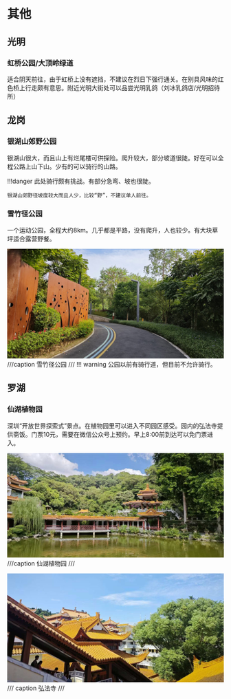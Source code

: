 # 其他

## 光明

### 虹桥公园/大顶岭绿道

适合阴天前往，由于虹桥上没有遮挡，不建议在烈日下强行通关。在别具风味的红色桥上行走颇有意思。附近光明大街处可以品尝光明乳鸽（刘冰乳鸽店/光明招待所）

## 龙岗

### 银湖山郊野公园

银湖山很大，而且山上有烂尾楼可供探险。爬升较大，部分坡道很陡。好在可以全程公路上山下山。少有的可以骑行的山路。

!!!danger
    此处骑行颇有挑战。有部分急弯、坡也很陡。

    银湖山郊野径坡度较大而且人少，比较“野”，不建议单人前往。

### 雪竹径公园

一个运动公园，全程大约8km。几乎都是平路，没有爬升，人也较少。有大块草坪适合露营野餐。

![雪竹径公园](images/雪竹径.jpg)
///caption
雪竹径公园
///
!!! warning
    公园以前有骑行道，但目前不允许骑行。

## 罗湖

### 仙湖植物园

深圳“开放世界探索式”景点。在植物园里可以进入不同园区感受。园内的弘法寺提供斋饭。门票10元，需要在微信公众号上预约。早上8:00前到达可以免门票进入。

![仙湖植物园](images/仙湖植物园1.jpg)
///caption
仙湖植物园
///

![弘法寺](images/弘法寺.jpg)
/// caption
弘法寺
///